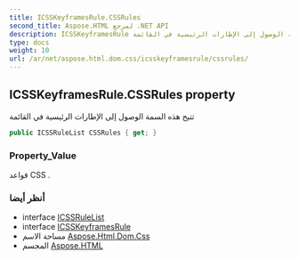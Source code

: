 ```yaml
---
title: ICSSKeyframesRule.CSSRules
second_title: Aspose.HTML لمرجع .NET API
description: ICSSKeyframesRule ملكية. تتيح هذه السمة الوصول إلى الإطارات الرئيسية في القائمة
type: docs
weight: 10
url: /ar/net/aspose.html.dom.css/icsskeyframesrule/cssrules/
---
```

## ICSSKeyframesRule.CSSRules property

تتيح هذه السمة الوصول إلى الإطارات الرئيسية في القائمة

```csharp
public ICSSRuleList CSSRules { get; }
```

### Property_Value

قواعد CSS .

### أنظر أيضا

* interface [ICSSRuleList](../../icssrulelist/)
* interface [ICSSKeyframesRule](../)
* مساحة الاسم [Aspose.Html.Dom.Css](../../icsskeyframesrule/)
* المجسم [Aspose.HTML](../../../)


